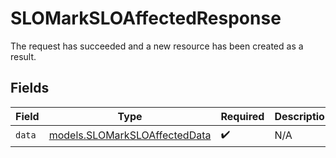 # SLOMarkSLOAffectedResponse

The request has succeeded and a new resource has been created as a result.


## Fields

| Field                                                                | Type                                                                 | Required                                                             | Description                                                          |
| -------------------------------------------------------------------- | -------------------------------------------------------------------- | -------------------------------------------------------------------- | -------------------------------------------------------------------- |
| `data`                                                               | [models.SLOMarkSLOAffectedData](../models/slomarksloaffecteddata.md) | :heavy_check_mark:                                                   | N/A                                                                  |